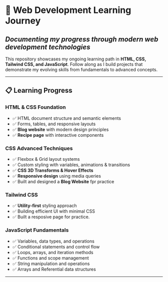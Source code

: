 #  🚀 **Web Development Learning Journey**

##  *Documenting my progress through modern web development technologies*

This repository showcases my ongoing learning path in **HTML, CSS, Tailwind CSS, and JavaScript**. Follow along as I build projects that demonstrate my evolving skills from fundamentals to advanced concepts.

---

## 📋 **Learning Progress**

### **HTML & CSS Foundation**
- ✅ HTML document structure and semantic elements
- ✅ Forms, tables, and responsive layouts
- ✅ **Blog website** with modern design principles
- ✅ **Recipe page** with interactive components

### **CSS Advanced Techniques**
- ✅ Flexbox & Grid layout systems
- ✅ Custom styling with variables, animations & transitions
- ✅ **CSS 3D Transforms & Hover Effects**
- ✅ **Responsive design** using media queries
- ✅ Built and designed a **Blog Website** fpr practice

### **Tailwind CSS**
- ✅ **Utility-first** styling approach
- ✅ Building efficient UI with minimal CSS
- ✅ Built a resposive page for practice.

### **JavaScript Fundamentals**
- ✅ Variables, data types, and operations
- ✅ Conditional statements and control flow
- ✅ Loops, arrays, and iteration methods
- ✅ Functions and scope management
- ✅ String manipulation and operations
- ✅ Arrays and Referential data structures
---
